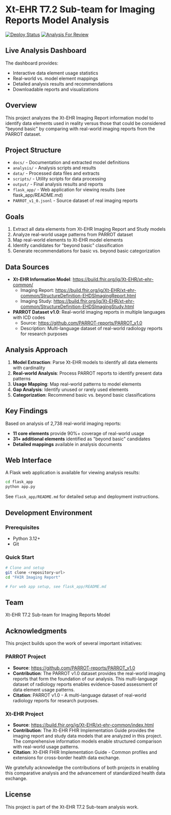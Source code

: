 # Xt-EHR T7.2 Sub-team for Imaging Reports Model Analysis

[![Deploy Status](https://img.shields.io/badge/deploy-success-brightgreen)](https://sub-team-imaging-report-model-984bf6c1ddb8.herokuapp.com/) [![Analysis For Review](https://img.shields.io/badge/analysis-for_review-blue)](https://sub-team-imaging-report-model-984bf6c1ddb8.herokuapp.com/)


## Live Analysis Dashboard

The dashboard provides:
- Interactive data element usage statistics
- Real-world vs. model element mappings
- Detailed analysis results and recommendations
- Downloadable reports and visualizations

## Overview
This project analyzes the Xt-EHR Imaging Report information model to identify data elements used in reality versus those that could be considered "beyond basic" by comparing with real-world imaging reports from the PARROT dataset.

## Project Structure

- `docs/` - Documentation and extracted model definitions
- `analysis/` - Analysis scripts and results  
- `data/` - Processed data files and extracts
- `scripts/` - Utility scripts for data processing
- `output/` - Final analysis results and reports
- `flask_app/` - Web application for viewing results (see flask_app/README.md)
- `PARROT_v1_0.jsonl` - Source dataset of real imaging reports

## Goals

1. Extract all data elements from Xt-EHR Imaging Report and Study models
2. Analyze real-world usage patterns from PARROT dataset
3. Map real-world elements to Xt-EHR model elements
4. Identify candidates for "beyond basic" classification
5. Generate recommendations for basic vs. beyond basic categorization

## Data Sources

- **Xt-EHR Information Model**: https://build.fhir.org/ig/Xt-EHR/xt-ehr-common/
  - Imaging Report: https://build.fhir.org/ig/Xt-EHR/xt-ehr-common/StructureDefinition-EHDSImagingReport.html
  - Imaging Study: https://build.fhir.org/ig/Xt-EHR/xt-ehr-common/StructureDefinition-EHDSImagingStudy.html
- **PARROT Dataset v1.0**: Real-world imaging reports in multiple languages with ICD codes
  - Source: https://github.com/PARROT-reports/PARROT_v1.0
  - Description: Multi-language dataset of real-world radiology reports for research purposes

## Analysis Approach

1. **Model Extraction**: Parse Xt-EHR models to identify all data elements with cardinality
2. **Real-world Analysis**: Process PARROT reports to identify present data patterns
3. **Usage Mapping**: Map real-world patterns to model elements
4. **Gap Analysis**: Identify unused or rarely used elements
5. **Categorization**: Recommend basic vs. beyond basic classifications

## Key Findings

Based on analysis of 2,738 real-world imaging reports:

- **11 core elements** provide 90%+ coverage of real-world usage
- **31+ additional elements** identified as "beyond basic" candidates
- **Detailed mappings** available in analysis documents

## Web Interface

A Flask web application is available for viewing analysis results:

```bash
cd flask_app
python app.py
```

See `flask_app/README.md` for detailed setup and deployment instructions.

## Development Environment

### Prerequisites
- Python 3.12+
- Git

### Quick Start
```bash
# Clone and setup
git clone <repository-url>
cd "FHIR Imaging Report"

# For web app setup, see flask_app/README.md
```

## Team

Xt-EHR T7.2 Sub-team for Imaging Reports Model

## Acknowledgments

This project builds upon the work of several important initiatives:

### PARROT Project
- **Source**: https://github.com/PARROT-reports/PARROT_v1.0
- **Contribution**: The PARROT v1.0 dataset provides the real-world imaging reports that form the foundation of our analysis. This multi-language dataset of radiology reports enables evidence-based assessment of data element usage patterns.
- **Citation**: PARROT v1.0 - A multi-language dataset of real-world radiology reports for research purposes.

### Xt-EHR Project
- **Source**: https://build.fhir.org/ig/Xt-EHR/xt-ehr-common/index.html
- **Contribution**: The Xt-EHR FHIR Implementation Guide provides the imaging report and study data models that are analyzed in this project. The comprehensive information models enable structured comparison with real-world usage patterns.
- **Citation**: Xt-EHR FHIR Implementation Guide - Common profiles and extensions for cross-border health data exchange.

We gratefully acknowledge the contributions of both projects in enabling this comparative analysis and the advancement of standardized health data exchange.

## License

This project is part of the Xt-EHR T7.2 Sub-team analysis work.